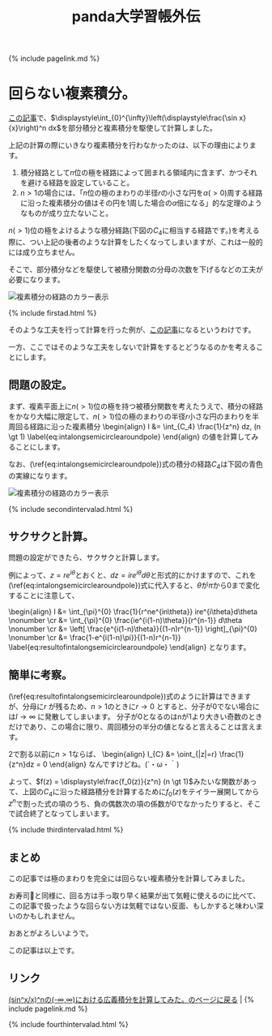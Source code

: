 ﻿---
title: panda大学習帳外伝
description: 回らない複素積分。
mathjax: true
encoding: UTF-8
---
{% include pagelink.md %}

# 回らない複素積分。
[この記事](https://pandanote.info/?p=4431)で、$\displaystyle\int_{0}^{\infty}\left(\displaystyle\frac{\sin x}{x}\right)^n dx$を部分積分と複素積分を駆使して計算しました。

上記の計算の際にいきなり複素積分を行わなかったのは、以下の理由によります。

1. 積分経路として$n$位の極を経路によって囲まれる領域内に含まず、かつそれを避ける経路を設定していること。
1. $n \gt 1$の場合には、「$n$位の極のまわりの半径$r$の小さな円を$\alpha(\gt 0)$周する経路に沿った複素積分の値はその円を1周した場合の$\alpha$倍になる」的な定理のようなものが成り立たないこと。

$n(\gt 1)$位の極をよけるような積分経路(下図の$C_4$に相当する経路です。)を考える際に、つい上記の後者のような計算をしたくなってしまいますが、これは一般的には成り立ちません。

そこで、部分積分などを駆使して被積分関数の分母の次数を下げるなどの工夫が必要になります。

![複素積分の経路のカラー表示]({{site.baseurl}}/img/complex_integral_route_with_multi_colors.png)

{% include firstad.html %}

そのような工夫を行って計算を行った例が、[この記事](https://pandanote.info/?p=4431)になるというわけです。

一方、ここではそのような工夫をしないで計算をするとどうなるのかを考えることにします。

## 問題の設定。
まず、複素平面上に$n(\gt 1)$位の極を持つ被積分関数を考えたうえで、積分の経路をかなり大幅に限定して、$n(\gt 1)$位の極のまわりの半径$r$小さな円のまわりを半周回る経路に沿った複素積分
\begin{align}
I &= \int_{C_4} \frac{1}{z^n} dz\, (n \gt 1) \label{eq:intalongsemicirclearoundpole}
\end{align}
の値を計算してみることにします。

なお、(\ref{eq:intalongsemicirclearoundpole})式の積分の経路$C_4$は下図の青色の実線になります。

![複素積分の経路のカラー表示]({{site.baseurl}}/img/complex_integral_route_with_multi_colors_scene2.png)

{% include secondintervalad.html %}

## サクサクと計算。
問題の設定ができたら、サクサクと計算します。

例によって、$z = re^{i\theta}$とおくと、$dz = ire^{i\theta}d\theta$と形式的にかけますので、これを(\ref{eq:intalongsemicirclearoundpole})式に代入すると、$\theta$が$\pi$から$0$まで変化することに注意して、

\begin{align}
I &= \int_{\pi}^{0} \frac{1}{r^ne^{in\theta}} ire^{i\theta}d\theta \nonumber \cr
&= \int_{\pi}^{0} \frac{ie^{i(1-n)\theta}}{r^{n-1}} d\theta \nonumber \cr
&= \left[ \frac{e^{i(1-n)\theta}}{(1-n)r^{n-1}} \right]_{\pi}^{0} \nonumber \cr
&= \frac{1-e^{i(1-n)\pi}}{(1-n)r^{n-1}} \label{eq:resultofintalongsemicirclearoundpole}
\end{align}
となります。

## 簡単に考察。

(\ref{eq:resultofintalongsemicirclearoundpole})式のように計算はできますが、分母に$r$ が残るため、$n \gt 1$のときに$r \to 0$ とすると、分子が0でない場合には$I \to \infty$ に発散してしまいます。
分子が0となるのはnが1より大きい奇数のときだけであり、この場合に限り、周回積分の半分の値となると言えることは言えます。

2で割る以前に$n \gt 1$ならば、
\begin{align}
I_{C} &= \oint_{|z|=r} \frac{1}{z^n}dz = 0
\end{align}
なんですけどね。(´・ω・｀)

よって、$f(z) = \displaystyle\frac{f_0(z)}{z^n} (n \gt 1)$みたいな関数があって、上図の$C_4$に沿った経路積分を計算するために$f_0(z)$をテイラー展開してから$z^n$で割った式の項のうち、負の偶数次の項の係数が0でなかったりすると、そこで試合終了となってしまいます。

{% include thirdintervalad.html %}

## まとめ
この記事では極のまわりを完全には回らない複素積分を計算してみました。

お寿司🍣と同様に、回る方は手っ取り早く結果が出て気軽に使えるのに比べて、この記事で扱ったような回らない方は気軽ではない反面、もしかすると味わい深いのかもしれません。

おあとがよろしいようで。

この記事は以上です。

## リンク
[(sin^x/x)^nの(-∞,∞)における広義積分を計算してみた。のページに戻る](https://pandanote.info/?p=4431) \| {% include pagelink.md %}

{% include fourthintervalad.html %}
